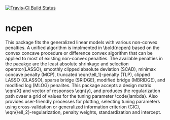 [![Travis-CI Build Status](https://travis-ci.org/zeemkr/ncpen.svg?branch=master)](https://travis-ci.org/zeemkr/ncpen)

# ncpen

This package fits the generalized linear models with various non-convex penalties.
A unified algorithm is implmented in \bold{ncpen} based on the convex concave procedure or difference convex algorithm that can be applied to most of existing non-convex penalties.
The available penalties in the pacakge are
the least absolute shrinkage and selection operator(LASSO),
smoothly clipped absolute deviation (SCAD),
minimax concave penalty (MCP),
truncated \eqn{\ell_1}-penalty (TLP),
clipped LASSO (CLASSO),
sparse bridge (SRIDGE),
modified bridge (MBRIDGE),
and modified log (MLOG) penalites.
This package accepts a design matrix \eqn{X} and vector of responses \eqn{y},
and produces the regularization path ovaer a grid of values for the tuning parameter \code{lambda}.
Also provides user-friendly processes for plotting, selecting tuning parameters using cross-validation or generalized information criterion (GIC),
\eqn{\ell_2}-regularization, penalty weights, standardization and intercept.
